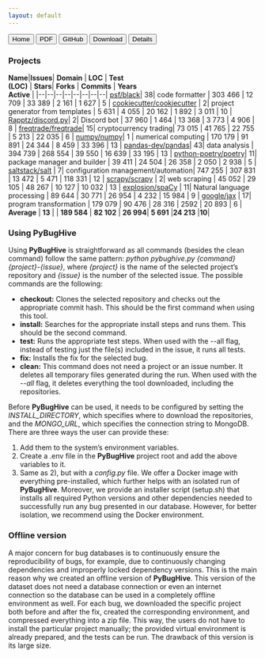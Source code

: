 ```yaml
---
layout: default
---
```

<div id="btn_box">
          <a href="{{ site.home_link }}"><button class="btn"><i class="fa fa-home "></i> Home</button></a>
          <a href="{{ site.pdf_link }}"><button class="btn"><i class="fa fa-file"></i> PDF</button></a>
          <a href="{{ site.github_link }}"><button class="btn"><i class="fa fa-github"></i> GitHub</button></a>
          <a href="{{ site.download_link }}"><button class="btn"><i class="fa fa-download"></i> Download </button></a>
          <a href="{{ site.details_link }}"><button class="btn active"><i class="fa fa-search"></i> Details</button></a>
</div>

### Projects

**Name**|**Issues**| **Domain**  |                            **LOC**  |  **Test<br>(LOC)**  | **Stars**|   **Forks**  | **Commits** |   **Years<br>Active** |
|--|--|--|--|--|--|--|--|
[psf/black](https://github.com/psf/black)|                                             38| code formatter |                         303 466  |    12 709    |  33 389   |    2 161      | 1 627         |    5 |
[cookiecutter/cookiecutter](https://github.com/cookiecutter/cookiecutter) |             2| project generator from templates |         5 631  |     4 055    |  20 162   |    1 892      | 3 011         |   10 |
[Rapptz/discord.py](https://github.com/Rapptz/discord.py)|                              2| Discord bot    |                          37 960  |    1 464     |  13 368   |    3 773      | 4 906         |    8 |
[freqtrade/freqtrade](https://github.com/freqtrade/freqtrade)|                         15| cryptocurrency trading|                   73 015  |   41 765     |  22 755   |    5 213      | 22 035        |    6 |
[numpy/numpy](https://github.com/numpy/numpy)|                                         1 | numerical computing   |                  170 179  |   91 891     | 24 344    |  8 459        | 33 396        |   13 |
[pandas-dev/pandas](https://github.com/pandas-dev/pandas)|                             43| data analysis       |                    394 739  |   268 554    |  39 550   |  16 639       | 33 195        |   13 |
[python-poetry/poetry](https://github.com/python-poetry/poetry)|                       11| package manager and builder    |          39 411  |    24 504    |  26 358   |   2 050       | 2 938         |    5 |
[saltstack/salt](https://github.com/saltstack/salt) |                                   7| configuration management/automation|     747 255  |   307 831    | 13 472    |   5 471       | 118 331       |   12 |
[scrapy/scrapy](https://github.com/scrapy/scrapy) |                                     2| web scraping                    |         45 052  |   29 105     |  48 267   |  10 127       | 10 032        |   13 |
[explosion/spaCy](https://github.com/explosion/spaCy) |                                11| Natural language processing |             89 644  |    30 771    |  26 954   |   4 232       | 15 984        |    9 |
[google/jax](https://github.com/google/jax) |                                17| program transformation |             179 079  |    90 476    |  28 316   |   2592      | 20 893        |    6 |
**Average** |                                                                     **13** |                  |                  **189 584**   |  **82 102**  | **26 994**|  **5 691**    |**24 213**     |**10**|

### Using PyBugHive
Using <strong>PyBugHive</strong> is straightforward as all commands (besides the clean command) follow the same pattern: <em>python
pybughive.py {command} {project}-{issue}</em>, where <em>{project}</em>
is the name of the selected project’s repository and <em>{issue}</em> is
the number of the selected issue.
The possible commands are the following:
<ul>
<li><strong>checkout:</strong> Clones the selected repository and checks out
the appropriate commit hash. This should be the first
command when using this tool.</li>
<li><strong>install:</strong> Searches for the appropriate install steps and
runs them. This should be the second command.</li>
<li><strong>test:</strong> Runs the appropriate test steps. When used with the
--all flag, instead of testing just the file(s) included in
the issue, it runs all tests.</li>
<li><strong>fix:</strong> Installs the fix for the selected bug.</li>
<li><strong>clean:</strong> This command does not need a project or an issue
number. It deletes all temporary files generated during
the run. When used with the <em>--all</em> flag, it deletes everything
the tool downloaded, including the repositories.</li>
</ul>
Before <strong>PyBugHive</strong> can be used, it needs to be configured
by setting the <em>INSTALL_DIRECTORY</em>, which specifies where
to download the repositories, and the <em>MONGO_URL</em>, which
specifies the connection string to MongoDB. There are three
ways the user can provide these:
<ol>
<li> Add them to the system’s environment variables.</li>
<li>  Create a .env file in the <strong>PyBugHive</strong>  project root and
   add the above variables to it.</li>
<li>  Same as 2), but with a <em>config.py</em> file.
   We offer a Docker image with everything pre-installed,
   which further helps with an isolated run of <strong>PyBugHive</strong>. Moreover,
   we provide an installer script (setup.sh) that installs all
   required Python versions and other dependencies needed to
   successfully run any bug presented in our database. However,
   for better isolation, we recommend using the Docker environment.</li>
</ol>

### Offline version
A major concern for bug databases is to continuously ensure
the reproducibility of bugs, for example, due to
continuously changing dependencies and improperly locked
dependency versions.
This is the main reason why we created an offline version
of <strong>PyBugHive</strong>. This version of the dataset does not need a
database connection or even an internet connection so the
database can be used in a completely offline environment as
well. For each bug, we downloaded the specific project both
before and after the fix, created the corresponding environment,
and compressed everything into a zip file. This way,
the users do not have to install the particular project manually;
the provided virtual environment is already prepared, and the
tests can be run. The drawback of this version is its large size.